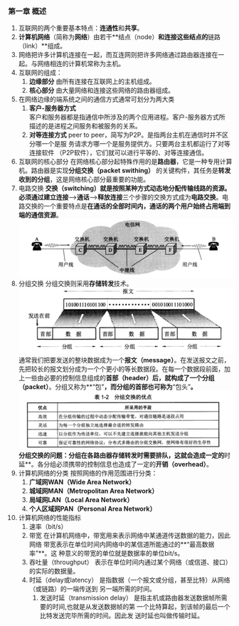 ### 第一章 概述
1. 互联网的两个重要基本特点：**连通性**和**共享**。
2. **计算机网络**（简称为**网络**）由若干**结点（node）**和连接这些结点的**链路（link）**组成。
3. 网络把许多计算机连接在一起，而互连网则把许多网络通过路由器连接在一起。与网络相连的计算机常称为主机。
4. 互联网的组成：
	1. **边缘部分**   由所有连接在互联网上的主机组成。
	2. **核心部分**   由大量网络和连接这些网络的路由器组成。
5. 在网络边缘的端系统之间的通信方式通常可划分为两大类
	1. **客户-服务器方式**  
	客户和服务器都是指通信中所涉及的两个应用进程。客户-服务器方式所		描述的是进程之间服务和被服务的关系。
	2. **对等连接方式**
	peer to peer，简写为P2P。是指两台主机在通信时并不区分哪一个是服		务请求方哪一个是服务提供方。只要两台主机都运行了对等连接软件		（P2P软件），它们就可以进行平等的、对等连接通信。
6. 互联网的核心部分
在网络核心部分起特殊作用的是**路由器**，它是一种专用计算机。路由器是实现**分组交换（packet swithing）** 的关键构件，其任务是**转发收到的分组**，这是网络核心部分最重要的功能。
7. 电路交换
**交换（switching）**就是按照某种方式动态地分配传输线路的资源。必须通过**建立连接**—>**通话**—>**释放连接**三个步骤的交换方式成为**电路交换**。电路交换的一个重要特点是**在通话的全部时间内，通话的两个用户始终占用端到端的通信资源**。
![](%E7%AC%AC%E4%B8%80%E7%AB%A0%20%E6%A6%82%E8%BF%B0/60931C25-3F04-4ACD-B2E4-EC20FA801864.png)
8. 分组交换
分组交换则采用**存储转发**技术。
![](%E7%AC%AC%E4%B8%80%E7%AB%A0%20%E6%A6%82%E8%BF%B0/B925068B-6A35-4596-8829-FC784CBC6B41.png)
通常我们把要发送的整块数据成为一个**报文（message）**。在发送报文之前，先把较长的报文划分成为一个个更小的等长数据段。在每一个数据段前面，加上一些由必要的控制信息组成的**首部（header）**后，就构成了一个**分组（packet）**。分组又称为**“包”**，而分组的首部也可称为**“包头”**。
![](%E7%AC%AC%E4%B8%80%E7%AB%A0%20%E6%A6%82%E8%BF%B0/0B0646CF-C75B-41B1-AE30-9ED5954C226A.png)
分组交换的问题：分组在各路由器存储转发时需要排队，这就会造成一定的**时延**。各分组必须携带的控制信息也造成了一定的**开销（overhead）**。
9. 计算机网络的分类
按照网络的作用范围进行分类：
	1. **广域网WAN（Wide Area Network）**
	2. **城域网MAN（Metropolitan Area Network）**
	3. **局域网LAN（Local Area Network）**
	4. **个人区域网PAN（Personal Area Network）**
1.  计算机网络的性能指标
	1. 速率（bit/s）
	2. 带宽
	在计算机网络中，带宽用来表示网络中某通道传送数据的能力，因此网络	带宽表示在单位时间内网络中的某信道所能通过的**“最高数据率”**。这		种意义的带宽的单位就是数据率的单位bit/s。
	3. 吞吐量（throughput）
	表示在单位时间内通过某个网络（或信道、接口）的实际的数据量。
	4. 时延（delay或latency）
	是指数据（一个报文或分组，甚至比特）从网络（或链路）的一端传送到 	另一端所需的时间。
		1. 发送时延（transmission delay）
		是指主机或路由器发送数据帧所需要的时间,也就是从发送数据帧的第		一个比特算起，到该帧的最后一个比特发送完毕所需的时间。因此发
		送时延也叫做传输时延。
		




